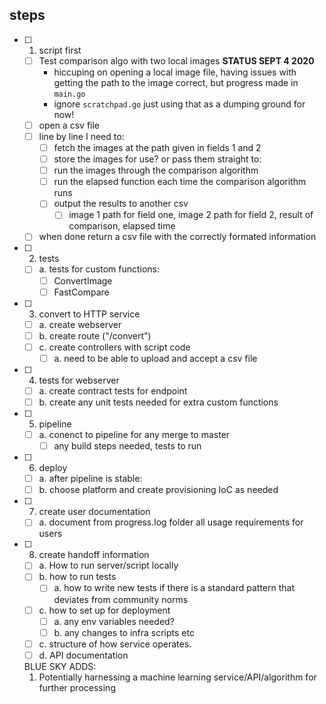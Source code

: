 ## steps
- [ ] 1. script first 
  - [ ] Test comparison algo with two local images
  **STATUS SEPT 4 2020**
    - hiccuping on opening a local image file, having issues with getting the path to the image correct, but progress made in `main.go`
    - ignore `scratchpad.go` just using that as a dumping ground for now!
  - [ ] open a csv file 
  - [ ] line by line I need to:
      - [ ] fetch the images at the path given in fields 1 and 2
      - [ ] store the images for use? or pass them straight to:
      - [ ] run the images through the comparison algorithm
      - [ ] run the elapsed function each time the comparison algorithm runs
      - [ ] output the results to another csv
        - [ ] image 1 path for field one, image 2 path for field 2, result of comparison, elapsed time
  - [ ] when done return a csv file with the correctly formated information

- [ ] 2. tests
    - [ ] a. tests for custom functions:
        - [ ] ConvertImage
        - [ ] FastCompare

- [ ] 3. convert to HTTP service
  - [ ] a. create webserver
  - [ ] b. create route ("/convert")
  - [ ] c. create controllers with script code 
      - [ ] a. need to be able to upload and accept a csv file
  
- [ ] 4. tests for webserver
    - [ ] a. create contract tests for endpoint
  - [ ] b. create any unit tests needed for extra custom functions

- [ ] 5. pipeline
    - [ ] a. conenct to pipeline for any merge to master
        - [ ] any build steps needed, tests to run

- [ ] 6. deploy
  - [ ] a. after pipeline is stable:
  - [ ] b. choose platform and create provisioning IoC as needed

- [ ] 7. create user documentation 
  - [ ] a. document from progress.log folder all usage requirements for users

- [ ] 8. create handoff information
  - [ ] a. How to run server/script locally
  - [ ] b. how to run tests
    - [ ] a. how to write new tests if there is a standard pattern that deviates from community norms
  - [ ] c. how to set up for deployment
    - [ ] a. any env variables needed? 
    - [ ] b. any changes to infra scripts etc
  - [ ] c. structure of how service operates. 
  - [ ] d. API documentation 

  BLUE SKY ADDS:
  1. Potentially harnessing a machine learning service/API/algorithm for further processing
  